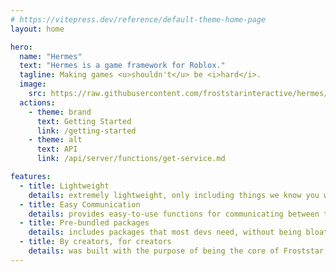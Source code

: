 ```yaml
---
# https://vitepress.dev/reference/default-theme-home-page
layout: home

hero:
  name: "Hermes"
  text: "Hermes is a game framework for Roblox."
  tagline: Making games <u>shouldn't</u> be <i>hard</i>.
  image:
    src: https://raw.githubusercontent.com/froststarinteractive/hermes/4b104048cea9a0fa721bd34031abf071fa462fb5/assets/favicon.svg
  actions:
    - theme: brand
      text: Getting Started
      link: /getting-started
    - theme: alt
      text: API
      link: /api/server/functions/get-service.md

features:
  - title: Lightweight
    details: extremely lightweight, only including things we know you will need.
  - title: Easy Communication
    details: provides easy-to-use functions for communicating between the server and client.
  - title: Pre-bundled packages
    details: includes packages that most devs need, without being bloated.
  - title: By creators, for creators
    details: was built with the purpose of being the core of Froststar Interactive's games.
---
```


